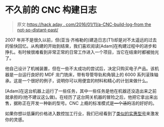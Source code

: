 # 不久前的 CNC 构建日志

> 原文:[https://hack aday . com/2016/01/11/a-CNC-build-log-from the not-so-distant-past/](https://hackaday.com/2016/01/11/a-cnc-build-log-from-the-not-so-distant-past/)

2007 年并不是很久以前，但(亚当·齐格勒的)建造日志(T1)却是对不太遥远的过去的愉快回忆。从构建的开始到结束，我们喜欢阅读[Adam]在构建过程中的进步和挣扎。有时候很难看到非常正常的日常工作进入一个项目，当它在结束时都被抛光了。

他自己设计了机械装置，但在一些不太成功的尝试后，决定只购买电子产品。该机器是一台运行良好的 MDF 龙门铣床，带有导管导轨和角钢上的 6000 系列滚珠轴承。这是一个很好的例子，说明你可以用便宜的材料和精心的计划来做什么。

[Adam]在这台机器上运行了一些任务，其中一些任务是他在机器还没造出来之前就承担的(他不建议这么做)。在经历了这台网关机器的冒险之后，他把它拿出来出售，据称正在开发一种新的型号。CNC 上瘾的标准模式是~~一个活的~~活的好好的。

如果你想以低廉的价格进入数控加工行业，我们已经看到了[类似的实惠型号](http://hackaday.com/2015/11/21/garbage-can-cnc-machine-build/)来激发你的灵感。